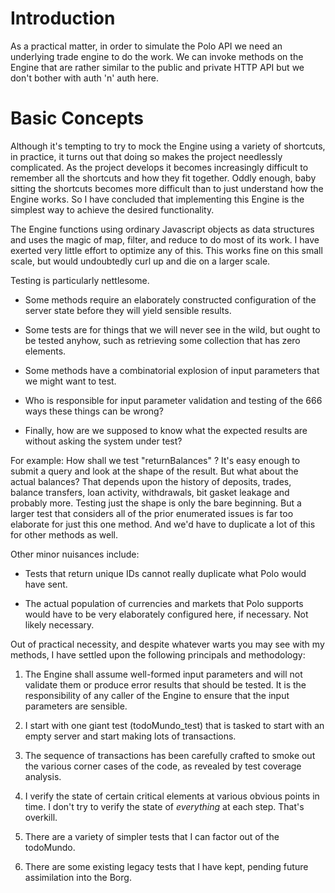 # Introduction

As a practical matter, in order to simulate the Polo API we need an underlying trade engine to do the work.  We can invoke methods on the Engine that are rather similar to the public and private HTTP API but we don't bother with auth 'n' auth here.

# Basic Concepts

Although it's tempting to try to mock the Engine using a variety of shortcuts, in practice, it turns out that doing so makes the project needlessly complicated.  As the project develops it becomes increasingly difficult to remember all the shortcuts and how they fit together.  Oddly enough, baby sitting the shortcuts becomes more difficult than to just understand how the Engine works.  So I have concluded that implementing this Engine is the simplest way to achieve the desired functionality.

The Engine functions using ordinary Javascript objects as data structures and uses the magic of map, filter, and reduce to do most of its work.  I have exerted very little effort to optimize any of this.  This works fine on this small scale, but would undoubtedly curl up and die on a larger scale.

Testing is particularly nettlesome.

* Some methods require an elaborately constructed configuration of the server state before they will yield sensible results.

* Some tests are for things that we will never see in the wild, but ought to be tested anyhow, such as retrieving some collection that has zero elements.

* Some methods have a combinatorial explosion of input parameters that we might want to test.

* Who is responsible for input parameter validation and testing of the 666 ways these things can be wrong?

* Finally, how are we supposed to know what the expected results are without asking the system under test?

For example: How shall we test "returnBalances" ?  It's easy enough to submit a query and look at the shape of the result.  But what about the actual balances?  That depends upon the history of deposits, trades, balance transfers, loan activity, withdrawals, bit gasket leakage and probably more. Testing just the shape is only the bare beginning.  But a larger test that considers all of the prior enumerated issues is far too elaborate for just this one method.  And we'd have to duplicate a lot of this for other methods as well.

Other minor nuisances include:

* Tests that return unique IDs cannot really duplicate what Polo would have sent.

* The actual population of currencies and markets that Polo supports would have to be very elaborately configured here, if necessary.  Not likely necessary.

Out of practical necessity, and despite whatever warts you may see with my methods, I have settled upon the following principals and methodology:

1. The Engine shall assume well-formed input parameters and will not validate them or produce error results that should be tested.  It is the responsibility of any caller of the Engine to ensure that the input parameters are sensible.

2.  I start with one giant test (todoMundo_test) that is tasked to start with an empty server and start making lots of transactions.

3. The sequence of transactions has been carefully crafted to smoke out the various corner cases of the code, as revealed by test coverage analysis.

4. I verify the state of certain critical elements at various obvious points in time.  I don't try to verify the state of _everything_ at each step.  That's overkill.

5. There are a variety of simpler tests that I can factor out of the todoMundo.

6. There are some existing legacy tests that I have kept, pending future assimilation into the Borg.
